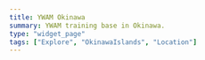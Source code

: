 ```yaml
---
title: YWAM Okinawa
summary: YWAM training base in Okinawa.
type: "widget_page"
tags: ["Explore", "OkinawaIslands", "Location"]
---
```

